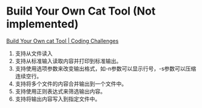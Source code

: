 # Build Your Own Cat Tool (Not implemented)

[Build Your Own cat Tool | Coding Challenges](https://codingchallenges.fyi/challenges/challenge-cat)

1. 支持从文件读入
2. 支持从标准输入读取内容并打印到标准输出。
3. 支持使用选项参数来改变输出格式，如-n参数可以显示行号，-s参数可以压缩连续空行。
4. 支持将多个文件的内容合并输出到一个文件中。
5. 支持使用正则表达式来筛选输出内容。
6. 支持将输出内容写入到指定文件中。

